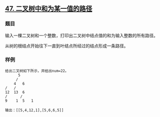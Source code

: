 ## [47. 二叉树中和为某一值的路径](https://www.acwing.com/problem/content/45/)

### 题目

输入一棵二叉树和一个整数，打印出二叉树中结点值的和为输入整数的所有路径。

从树的根结点开始往下一直到叶结点所经过的结点形成一条路径。

### 样例

```
给出二叉树如下所示，并给出num=22。
      5
     / 
    4   6
/   / 
12  13  6
/      / 
9    1  5   1

输出：[[5,4,12,1],[5,6,6,5]]
```
